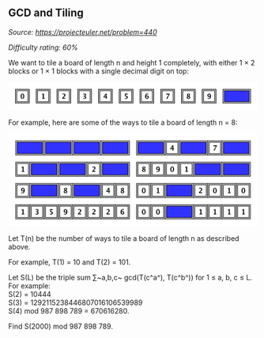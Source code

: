 GCD and Tiling
--------------

*Source: https://projecteuler.net/problem=440*


*Difficulty rating: 60%*

We want to tile a board of length n and height 1 completely, with either
1 × 2 blocks or 1 × 1 blocks with a single decimal digit on top:

![p440\_tiles.png](img/p440_tiles.png)

For example, here are some of the ways to tile a board of length n = 8:

![p440\_some8.png](img/p440_some8.png)

Let T(n) be the number of ways to tile a board of length n as described
above.

For example, T(1) = 10 and T(2) = 101.

Let S(L) be the triple sum ∑~a,b,c~ gcd(T(c^a^), T(c^b^)) for 1 ≤ a, b,
c ≤ L.\
 For example:\
 S(2) = 10444\
 S(3) = 1292115238446807016106539989\
 S(4) mod 987 898 789 = 670616280.

Find S(2000) mod 987 898 789.
